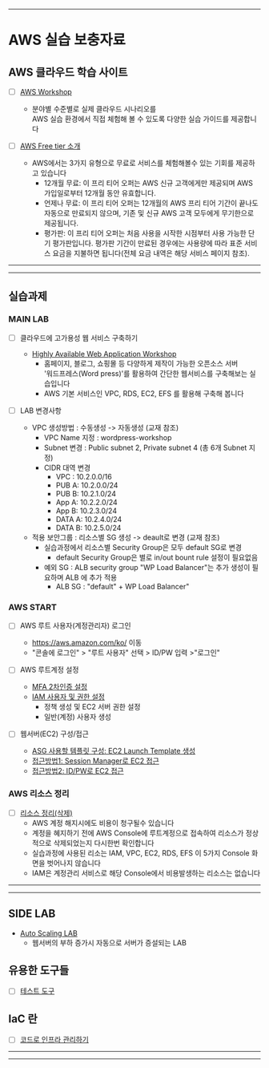 ***
# AWS 실습 보충자료

## AWS 클라우드 학습 사이트
 - [ ] [AWS Workshop](https://workshops.aws/)
    - 분야별 수준별로 실제 클라우드 시나리오를  
      AWS 실습 환경에서 직접 체험해 볼 수 있도록 다양한 실습 가이드를 제공합니다
  
 - [ ] [AWS Free tier 소개](https://aws.amazon.com/ko/free/) 
    - AWS에서는 3가지 유형으로 무료로 서비스를 체험해볼수 있는 기회를 제공하고 있습니다
        - 12개월 무료: 이 프리 티어 오퍼는 AWS 신규 고객에게만 제공되며 AWS 가입일로부터 12개월 동안 유효합니다. 
        - 언제나 무료: 이 프리 티어 오퍼는 12개월의 AWS 프리 티어 기간이 끝나도 자동으로 만료되지 않으며, 기존 및 신규 AWS 고객 모두에게 무기한으로 제공됩니다.
        - 평가판: 이 프리 티어 오퍼는 처음 사용을 시작한 시점부터 사용 가능한 단기 평가판입니다. 평가판 기간이 만료된 경우에는 사용량에 따라 표준 서비스 요금을 지불하면 됩니다(전체 요금 내역은 해당 서비스 페이지 참조).

***
***

## 실습과제 

### MAIN LAB 
 - [ ] 클라우드에 고가용성 웹 서비스 구축하기 
   - [Highly Available Web Application Workshop](https://catalog.us-east-1.prod.workshops.aws/workshops/3de93ad5-ebbe-4258-b977-b45cdfe661f1/en-US)
      - 홈페이지, 블로그, 쇼핑몰 등 다양하게 제작이 가능한 오픈소스 서버  
   '워드프레스(Word press)'를 활용하여 간단한 웹서비스를 구축해보는 실습입니다
      - AWS 기본 서비스인 VPC, RDS, EC2, EFS 를 활용해 구축해 봅니다
      
  - [ ] LAB 변경사항
    - VPC 생성방법 : 수동생성 -> 자동생성 (교재 참조)
      - VPC Name 지정 : wordpress-workshop
      - Subnet 변경 : Public subnet 2, Private subnet 4 (총 6개 Subnet 지정) 
      - CIDR 대역 변경 
        - VPC : 10.2.0.0/16
        - PUB A: 10.2.0.0/24
        - PUB B: 10.2.1.0/24
        - App A: 10.2.2.0/24
        - App B: 10.2.3.0/24
        - DATA A: 10.2.4.0/24
        - DATA B: 10.2.5.0/24
    - 적용 보안그룹 : 리소스별 SG 생성 -> deault로 변경 (교재 참조)
      - 실습과정에서 리소스별 Security Group은 모두 default SG로 변경
        - default Security Group은 별로 in/out bount rule 설정이 필요없음
      - 예외 SG : ALB security group "WP Load Balancer"는 추가 생성이 필요하며 ALB 에 추가 적용
        - ALB SG : "default" +  WP Load Balancer"


### AWS START 
 - [ ] AWS 루트 사용자(계정관리자) 로그인
    - https://aws.amazon.com/ko/  이동
    - "콘솔에 로그인" > "루트 사용자" 선택 > ID/PW 입력 >"로그인"


 - [ ] AWS 루트계정 설정
   - [MFA 2차인증 설정](/AWS%20Start/MFA.md)
   - [IAM 사용자 및 권한 설정](/AWS%20Start/IAM.md)
      - 정책 생성 및 EC2 서버 권한 설정
      - 일반(계정) 사용자 생성
      

 - [ ] 웹서버(EC2) 구성/접근
   - [ASG 사용할 템플릿 구성: EC2 Launch Template 생성](/EC2%20Access/Launch%20Template.md)
   - [접근방법1: Session Manager로 EC2 접근](/EC2%20Access/Session%20Manager.md)
   - [접근방법2: ID/PW로 EC2 접근](/EC2%20Access/IDPW.md)

### AWS 리소스 정리
 - [ ] [리소스 정리(삭제)](/Delete/Delete%20resource.md) 
   - AWS 계정 해지시에도 비용이 청구될수 있습니다
   - 계정을 혜지하기 전에 AWS Console에 루트계정으로 접속하여 리소스가 정상적으로 삭제되었는지 다시한번 확인합니다
   - 실습과정에 사용된 리소는 IAM, VPC, EC2, RDS, EFS 이 5가지 Console 화면을 벗어나지 않습니다  
   - IAM은 계정관리 서비스로 해당 Console에서 비용발생하는 리소스는 없습니다

***
***

## SIDE LAB  
 - [Auto Scaling LAB](/Side%20LAB/LAB.md) 
   - 웹서버의 부하 증가시 자동으로 서버가 증설되는 LAB  


## 유용한 도구들
 - [ ] [테스트 도구](/Tools/tools.md)

## IaC 란
 - [ ] [코드로 인프라 관리하기](/IaC/IaC.md)




***
***

